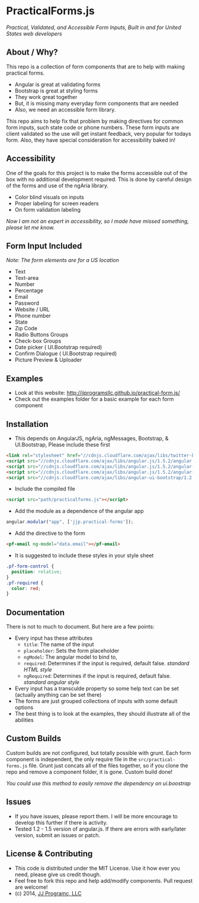 PracticalForms.js
==============================================
*Practical, Validated, and Accessible Form Inputs, Built in and for United States web developers*

About / Why?
-----------------------------------------------
This repo is a collection of form components that are to help with making practical forms.

* Angular is great at validating forms
* Bootstrap is great at styling forms
* They work great together
* But, it is missing many everyday form components that are needed
* Also, we need an accessible form library.

This repo aims to help fix that problem by making directives for common form inputs, such state code or phone numbers. These form inputs are client validated so the use will get instant feedback, very popular for todays form. Also, they have special consideration for accessibility baked in!

Accessibility
-----------------------------------------------
One of the goals for this project is to make the forms accessible out of the box with no additional development required. This is done by careful design of the forms and use of the ngAria library.

* Color blind visuals on inputs
* Proper labeling for screen readers
* On form validation labeling

*Now I am not an expert in accessibility, so I made have missed something, please let me know.*

Form Input Included
-----------------------------------------------
_Note: The form elements are for a US location_
* Text
* Text-area
* Number
* Percentage
* Email
* Password
* Website / URL
* Phone number
* State
* Zip Code
* Radio Buttons Groups
* Check-box Groups
* Date picker ( UI.Bootstrap required)
* Confirm Dialogue ( UI.Bootstrap required)
* Picture Preview & Uploader


Examples
-----------------------------------------------
* Look at this website: http://jjprogramsllc.github.io/practical-form.js/
* Check out the examples folder for a basic example for each form component


Installation
-----------------------------------------------
* This depends on AngularJS, ngAria, ngMessages, Bootstrap, & UI.Bootstrap, Please include these first
```HTML
<link rel="stylesheet" href="//cdnjs.cloudflare.com/ajax/libs/twitter-bootstrap/3.3.6/css/bootstrap.min.css">
<script src="//cdnjs.cloudflare.com/ajax/libs/angular.js/1.5.2/angular.min.js"></script>
<script src="//cdnjs.cloudflare.com/ajax/libs/angular.js/1.5.2/angular-aria.min.js"></script>
<script src="//cdnjs.cloudflare.com/ajax/libs/angular.js/1.5.2/angular-messages.min.js"></script>
<script src="//cdnjs.cloudflare.com/ajax/libs/angular-ui-bootstrap/1.2.5/ui-bootstrap-tpls.min.js"></script>
```
* Include the compiled file
```HTML
<script src="path/practicalforms.js"></script>
```
* Add the module as a dependence of the angular app
```JavaScript
angular.modular("app", ['jjp.practical-forms']);
```
* Add the directive to the form
```HTML
<pf-email ng-model="data.email"></pf-email>
```
* It is suggested to include these styles in your style sheet
```css
.pf-form-control {
  position: relative;
}
.pf-required {
  color: red;
}
```

Documentation
---------------------------------------------------------------------
There is not to much to document. But here are a few points:
* Every input has these attributes
    * `title`: The name of the input
    * `placeholder`: Sets the form placeholder
    * `ngModel`: The angular model to bind to,
    * `required`: Determines if the input is required, default false. _standard HTML style_
    * `ngRequired`: Determines if the input is required, default false. _standard angular style_
* Every input has a transculde property so some help text can be set (actually anything can be set there)
* The forms are just grouped collections of inputs with some default options
* The best thing is to look at the examples, they should illustrate all of the abilities

Custom Builds
-----------------------------------------------
Custom builds are not configured, but totally possible with grunt. Each form component is independent, the only require file in the `src/practical-forms.js` file. Grunt just concats all of the files together, so if you clone the repo and remove a component folder, it is gone. Custom build done!

_You could use this method to easily remove the dependency on ui.boostrap_

Issues
-----------------------------------------------
* If you have issues, please report them. I will be more encourage to develop this further if there is activity.
* Tested 1.2 - 1.5 version of angular.js. If there are errors with early/later version, submit an issues or patch.


License & Contributing
-----------------------------------------------
* This code is distributed under the MIT License. Use it how ever you need, please give us credit though.
* Feel free to fork this repo and help add/modify components. Pull request are welcome!
* (c) 2014, [JJ Programc, LLC](http://jjprograms.com)
